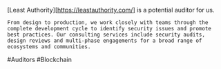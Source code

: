 <!-- @format -->

[Least Authority][https://leastauthority.com/] is a potential auditor for us.

`From design to production, we work closely with teams through the complete development cycle to identify security issues and promote best practices. Our consulting services include security audits, design reviews and multi-phase engagements for a broad range of ecosystems and communities.`

#Auditors #Blockchain
